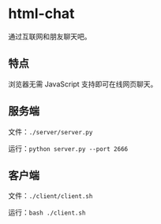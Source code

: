 # html-chat

通过互联网和朋友聊天吧。

## 特点

浏览器无需 JavaScript 支持即可在线网页聊天。

## 服务端

文件：`./server/server.py`

运行：`python server.py --port 2666`

## 客户端

文件：`./client/client.sh`

运行：`bash ./client.sh`